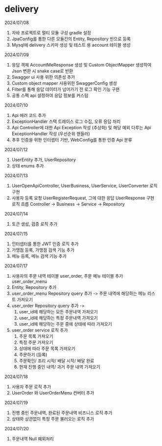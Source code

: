 # delivery

2024/07/08
1. 자바 프로젝트로 멀티 모듈 구성 gradle 설정
2. JpaConfig를 통한 다른 모듈간의 Entity, Repository 빈으로 등록
3. Mysql에 delivery 스키마 생성 및 테스트 용 account 테이블 생성

2024/07/09
1. 응답 객체 AccountMeResponse 생성 및 Custom ObjectMapper 생성하여 Json 변환 시 snake case로 반환
2. Swagger ui 사용 위한 의존성 추가
3. Custom object mapper 사용위한 SwaggerConfig 생성
4. Filter를 통해 응답 데이터가 넘어가기 전 로그 확인 기능 구현
5. 공통 스펙 api 설정하여 응답 정보를 커스텀 

2024/07/10
1. Api 에러 코드 추가
2. ExceptionHandler 스택 트레이스 로그 수집, 오류 응답 처리 
3. Api Controller에 대한 Api Exception 작성 (추상화) 및 해당 예외 다루는 Api ExceptionHandler 작성 (우선순위 핸들러)
4. 추후 인증을 위한 인터셉터 기반, WebConfig를 통한 인증 Api 분류

2024/07/12
1. UserEntity 추가, UserRepository
2. 상태 enums 추가

2024/07/13
1. UserOpenApiController, UserBusiness, UserService, UserConverter 로직 구현
2. 사용자 등록 요청 UserRegisterRequest, 그에 대한 응답 UserResponse 구현
로직 흐름 Controller -> Business -> Service -> Repository

2024/07/14
1. 토큰 생성, 검증 로직 추가

2024/07/15
1. 인터셉터를 통한 JWT 인증 로직 추가
2. 가맹점 등록, 가맹점 검색 기능 추가
3. 메뉴 등록, 메뉴 검색 기능 추가

2024/07/17
1. 사용자의 주문 내역 테이블 user_order, 주문 메뉴 테이블 추가 user_order_menu
2. Entity, Repository 추가
3. user_order_menu Repository query 추가 -> 주문 내역에 해당하는 메뉴 리스트 가져오기
4. user_order Repository query 추가 ->
   1) user_id에 해당하는 모든 주문내역 가져오기
   2) user_id에 해당하는 특정 주문내역 가져오기
   3) user_id에 해당하는 주문 중에 상태에 따라 가져오기
5. user_order service 로직 추가
   1) 주문 목록 가져오기
   2) 특정 주문 가져오기
   3) 상태에 따라 주문 목록 가져오기
   4) 주문하기 (등록)
   5) 주문확인/ 조리 시작/ 배달 시작/ 배달 완료
   6) 현재 진행 중인 내역/ 과거 주문 내역 가져오기

2024/07/18
1. 사용자 주문 로직 추가
2. UserOrder 와 UserOrderMenu 컨버터 추가

2024/07/19
1. 진행 중인 주문내역, 완료된 주문내역 비즈니스 로직 추가
2. 상태와 상관없이 특정 주문 불러오는 로직 추가

2024/07/20
1. 주문내역 Null 예외처리

